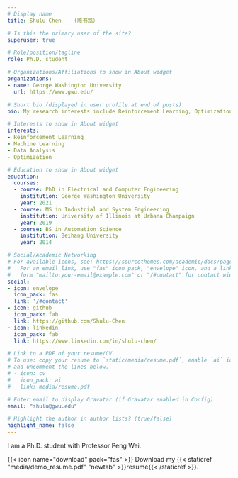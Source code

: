 ```yaml
---
# Display name
title: Shulu Chen    (陈书路）

# Is this the primary user of the site?
superuser: true

# Role/position/tagline
role: Ph.D. student

# Organizations/Affiliations to show in About widget
organizations:
- name: George Washington University
  url: https://www.gwu.edu/

# Short bio (displayed in user profile at end of posts)
bio: My research interests include Reinforcement Learning, Optimization, Machine Learning and Data Analysis.

# Interests to show in About widget
interests:
- Reinforcement Learning
- Machine Learning
- Data Analysis
- Optimization

# Education to show in About widget
education:
  courses:
  - course: PhD in Electrical and Computer Engineering 
    institution: George Washington University
    year: 2021
  - course: MS in Industrial and System Engineering
    institution: University of Illinois at Urbana Champaign
    year: 2019
  - course: BS in Automation Science
    institution: Beihang University
    year: 2014

# Social/Academic Networking
# For available icons, see: https://sourcethemes.com/academic/docs/page-builder/#icons
#   For an email link, use "fas" icon pack, "envelope" icon, and a link in the
#   form "mailto:your-email@example.com" or "/#contact" for contact widget.
social:
- icon: envelope
  icon_pack: fas
  link: '/#contact'
- icon: github
  icon_pack: fab
  link: https://github.com/Shulu-Chen
- icon: linkedin
  icon_pack: fab
  link: https://www.linkedin.com/in/shulu-chen/

# Link to a PDF of your resume/CV.
# To use: copy your resume to `static/media/resume.pdf`, enable `ai` icons in `params.toml`, 
# and uncomment the lines below.
# - icon: cv
#   icon_pack: ai
#   link: media/resume.pdf

# Enter email to display Gravatar (if Gravatar enabled in Config)
email: "shulu@gwu.edu"

# Highlight the author in author lists? (true/false)
highlight_name: false
---
```


I am a Ph.D. student with Professor Peng Wei.

{{< icon name="download" pack="fas" >}} Download my {{< staticref "media/demo_resume.pdf" "newtab" >}}resumé{{< /staticref >}}.
